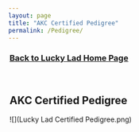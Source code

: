 ```yaml
---
layout: page
title: "AKC Certified Pedigree"
permalink: /Pedigree/
---
```


<html>
<head>
<title>Lucky Lad Home Page</title>
<meta name="viewport" content="width=device-width, initial-scale=1.0">
</head>    
<body>
<div style="margin: .5%;">

<h3>
<a href="https://ryancaseymba.github.io/LuckyLad/">Back to Lucky Lad Home Page</a>
</h3>
<br />

## AKC Certified Pedigree

![](Lucky Lad Certified Pedigree.png)


